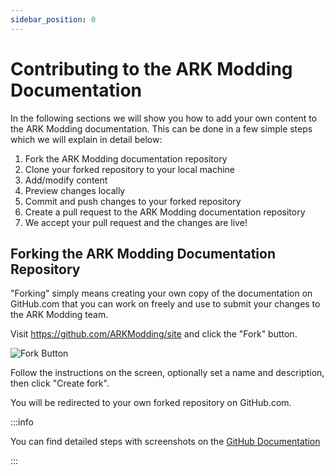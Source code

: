 ```yaml
---
sidebar_position: 0
---
```


# Contributing to the ARK Modding Documentation

In the following sections we will show you how to add your own content to the ARK Modding documentation.
This can be done in a few simple steps which we will explain in detail below:

1. Fork the ARK Modding documentation repository
2. Clone your forked repository to your local machine
3. Add/modify content
4. Preview changes locally
5. Commit and push changes to your forked repository
6. Create a pull request to the ARK Modding documentation repository
7. We accept your pull request and the changes are live!

## Forking the ARK Modding Documentation Repository

"Forking" simply means creating your own copy of the documentation on GitHub.com that you can work on freely and use to submit your changes to the ARK Modding team.

Visit https://github.com/ARKModding/site and click the "Fork" button. 

![Fork Button](/img/docs/contrib/fork.png)

Follow the instructions on the screen, optionally set a name and description, then click "Create fork".

You will be redirected to your own forked repository on GitHub.com.

:::info

You can find detailed steps with screenshots on the [GitHub Documentation](https://docs.github.com/en/get-started/quickstart/fork-a-repo?tool=webui#forking-a-repository)

:::
